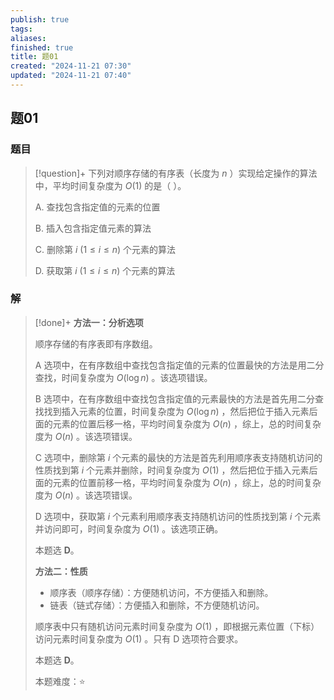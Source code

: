 ```yaml
---
publish: true
tags: 
aliases: 
finished: true
title: 题01
created: "2024-11-21 07:30"
updated: "2024-11-21 07:40"
---
```

## 题01
### 题目
> [!question]+
> 下列对顺序存储的有序表（长度为 $n$ ）实现给定操作的算法中，平均时间复杂度为 $O(1)$ 的是（ ）。
> 
> A. 查找包含指定值的元素的位置
> 
> B. 插入包含指定值元素的算法
> 
> C. 删除第 $i\ (1\le i\le n)$ 个元素的算法
> 
> D. 获取第 $i\ (1\le i\le n)$ 个元素的算法
### 解
> [!done]+
> **方法一：分析选项**
> 
> 顺序存储的有序表即有序数组。
> 
> A 选项中，在有序数组中查找包含指定值的元素的位置最快的方法是用二分查找，时间复杂度为 $O(\log n)$ 。该选项错误。
> 
> B 选项中，在有序数组中查找包含指定值的元素最快的方法是首先用二分查找找到插入元素的位置，时间复杂度为 $O(\log n)$ ，然后把位于插入元素后面的元素的位置后移一格，平均时间复杂度为 $O(n)$ ，综上，总的时间复杂度为 $O(n)$ 。该选项错误。
> 
> C 选项中，删除第 $i$ 个元素的最快的方法是首先利用顺序表支持随机访问的性质找到第 $i$ 个元素并删除，时间复杂度为 $O(1)$ ，然后把位于插入元素后面的元素的位置前移一格，平均时间复杂度为 $O(n)$ ，综上，总的时间复杂度为 $O(n)$ 。该选项错误。
> 
> D 选项中，获取第 $i$ 个元素利用顺序表支持随机访问的性质找到第 $i$ 个元素并访问即可，时间复杂度为 $O(1)$ 。该选项正确。
> 
> 本题选 **D**。
> 
> **方法二：性质**
> 
> - 顺序表（顺序存储）：方便随机访问，不方便插入和删除。
> - 链表（链式存储）：方便插入和删除，不方便随机访问。
> 
> 顺序表中只有随机访问元素时间复杂度为 $O(1)$ ，即根据元素位置（下标）访问元素时间复杂度为 $O(1)$ 。只有 D 选项符合要求。
> 
> 本题选 **D**。
> 
> 本题难度：⭐️